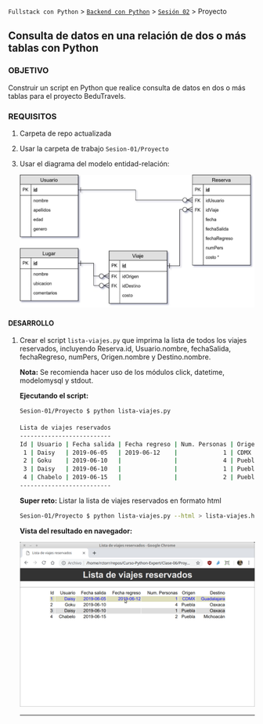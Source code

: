 `Fullstack con Python` > [`Backend con Python`](../../Readme.md) > [`Sesión 02`](../Readme.md) > Proyecto
## Consulta de datos en una relación de dos o más tablas con Python

### OBJETIVO
Construir un script en Python que realice consulta de datos en dos o más tablas para el proyecto BeduTravels.

### REQUISITOS
1. Carpeta de repo actualizada
1. Usar la carpeta de trabajo `Sesion-01/Proyecto`
1. Usar el diagrama del modelo entidad-relación:

   ![Modelo entidad-relación](assets/bedutravels-modelo-er.jpg)

#### DESARROLLO
1. Crear el script `lista-viajes.py` que imprima la lista de todos los viajes reservados, incluyendo Reserva.id, Usuario.nombre, fechaSalida, fechaRegreso, numPers, Origen.nombre y Destino.nombre.

   __Nota:__ Se recomienda hacer uso de los módulos click, datetime, modelomysql y stdout.

   __Ejecutando el script:__

   ```bash
   Sesion-01/Proyecto $ python lista-viajes.py

   Lista de viajes reservados
   --------------------------
   Id | Usuario | Fecha salida | Fecha regreso | Num. Personas | Origen | Destino    
    1 | Daisy   | 2019-06-05   | 2019-06-12    |             1 | CDMX   | Guadalajara
    2 | Goku    | 2019-06-10   |               |             4 | Puebla | Oaxaca     
    3 | Daisy   | 2019-06-10   |               |             1 | Puebla | Oaxaca     
    4 | Chabelo | 2019-06-15   |               |             2 | Puebla | Michoacán  
   --------------------------
   ```

   __Super reto:__ Listar la lista de viajes reservados en formato html

   ```bash
   Sesion-01/Proyecto $ python lista-viajes.py --html > lista-viajes.html
   ```

   __Vista del resultado en navegador:__

   ![Vista en navegador](assets/lista-viajes-html.png)
   ***
